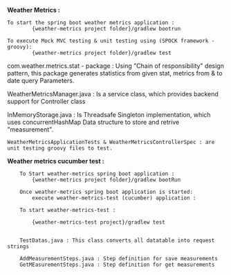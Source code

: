 **Weather Metrics :**

    To start the spring boot weather metrics application : 
            {weather-metrics project folder}/gradlew bootrun
    
    To execute Mock MVC testing & unit testing using (SPOCK framework - groovy):
            {weather-metrics project folder}/gradlew test
            
 com.weather.metrics.stat - package :
        Using "Chain of responsibility" design pattern, this package generates statistics from given 
        stat, metrics from & to date query Parameters.
        
 WeatherMetricsManager.java :  Is a service class, which provides backend support for Controller class
    
 InMemoryStorage.java : Is Threadsafe Singleton implementation, which uses concurrentHashMap 
 Data structure to store and retrive "measurement". 
    
    WeatherMetricsApplicationTests & WeatherMetricsControllerSpec : are unit testing groovy files to test.
    
**Weather metrics cucumber test :**
        
        To Start weather-metrics spring boot application :
            {weather-metrics project folder}/gradlew bootRun 
            
        Once weather-metrics spring boot application is started:
            execute weather-metrics-test (cucumber) application :
            
        To start weather-metrics-test :
        
            {weather-metrics-test project}/gradlew test
            
        
        TestDatas.java : This class converts all datatable into request strings
        
        AddMeasurementSteps.java : Step definition for save measurements
        GetMEasurementSteps.java : Step definition for get measurements      
           
     

                
            
     
            